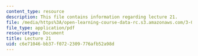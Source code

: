 ```yaml
---
content_type: resource
description: This file contains information regarding lecture 21.
file: /media/https%3A/open-learning-course-data-rc.s3.amazonaws.com/3-024-electronic-optical-and-magnetic-properties-of-materials-spring-2013/c6e71046bb37f0722309776afb52a98d_MIT3_024S13_2012lec21.pdf
file_type: application/pdf
resourcetype: Document
title: Lecture 21
uid: c6e71046-bb37-f072-2309-776afb52a98d
---
```

